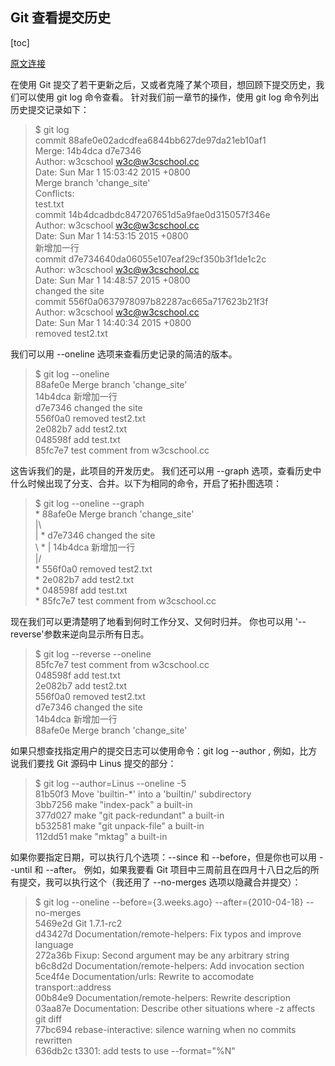 ## Git 查看提交历史

[toc]

[原文连接](http://www.runoob.com/git/git-commit-history.html)

在使用 Git 提交了若干更新之后，又或者克隆了某个项目，想回顾下提交历史，我们可以使用 git log 命令查看。
针对我们前一章节的操作，使用 git log 命令列出历史提交记录如下：
>$ git log  
>commit 88afe0e02adcdfea6844bb627de97da21eb10af1  
>Merge: 14b4dca d7e7346  
>Author: w3cschool <w3c@w3cschool.cc>  
>Date:   Sun Mar 1 15:03:42 2015 +0800  
    Merge branch 'change_site'  
    	Conflicts:  
        test.txt  
commit 14b4dcadbdc847207651d5a9fae0d315057f346e  
Author: w3cschool <w3c@w3cschool.cc>  
Date:   Sun Mar 1 14:53:15 2015 +0800  
    新增加一行  
commit d7e734640da06055e107eaf29cf350b3f1de1c2c  
Author: w3cschool <w3c@w3cschool.cc>  
Date:   Sun Mar 1 14:48:57 2015 +0800  
    changed the site  
commit 556f0a0637978097b82287ac665a717623b21f3f    
Author: w3cschool <w3c@w3cschool.cc>  
Date:   Sun Mar 1 14:40:34 2015 +0800  
    removed test2.txt  

我们可以用 --oneline 选项来查看历史记录的简洁的版本。
>$ git log --oneline  
>88afe0e Merge branch 'change_site'  
>14b4dca 新增加一行  
>d7e7346 changed the site  
>556f0a0 removed test2.txt  
>2e082b7 add test2.txt  
>048598f add test.txt  
>85fc7e7 test comment from w3cschool.cc  

这告诉我们的是，此项目的开发历史。
我们还可以用 --graph 选项，查看历史中什么时候出现了分支、合并。以下为相同的命令，开启了拓扑图选项：
>$ git log --oneline --graph  
>\*   88afe0e Merge branch 'change_site'  
>|\  
>| * d7e7346 changed the site  
>\ * | 14b4dca 新增加一行  
>|/  
>\* 556f0a0 removed test2.txt  
>\* 2e082b7 add test2.txt  
>\* 048598f add test.txt  
>\* 85fc7e7 test comment from w3cschool.cc    

现在我们可以更清楚明了地看到何时工作分叉、又何时归并。
你也可以用 '--reverse'参数来逆向显示所有日志。
>$ git log --reverse --oneline  
>85fc7e7 test comment from w3cschool.cc    
>048598f add test.txt  
>2e082b7 add test2.txt  
>556f0a0 removed test2.txt  
>d7e7346 changed the site  
>14b4dca 新增加一行  
>88afe0e Merge branch 'change_site'    

如果只想查找指定用户的提交日志可以使用命令：git log --author , 例如，比方说我们要找 Git 源码中 Linus 提交的部分：

>$ git log --author=Linus --oneline -5  
>81b50f3 Move 'builtin-*' into a 'builtin/' subdirectory    
>3bb7256 make "index-pack" a built-in  
>377d027 make "git pack-redundant" a built-in    
>b532581 make "git unpack-file" a built-in    
>112dd51 make "mktag" a built-in    

如果你要指定日期，可以执行几个选项：--since 和 --before，但是你也可以用 --until 和 --after。
例如，如果我要看 Git 项目中三周前且在四月十八日之后的所有提交，我可以执行这个（我还用了 --no-merges 选项以隐藏合并提交）：
>$ git log --oneline --before={3.weeks.ago} --after={2010-04-18} --no-merges    
>5469e2d Git 1.7.1-rc2  
>d43427d Documentation/remote-helpers: Fix typos and improve language      
>272a36b Fixup: Second argument may be any arbitrary string  
>b6c8d2d Documentation/remote-helpers: Add invocation section  
>5ce4f4e Documentation/urls: Rewrite to accomodate transport::address  
>00b84e9 Documentation/remote-helpers: Rewrite description  
>03aa87e Documentation: Describe other situations where -z affects git diff      
>77bc694 rebase-interactive: silence warning when no commits rewritten  
>636db2c t3301: add tests to use --format="%N"  